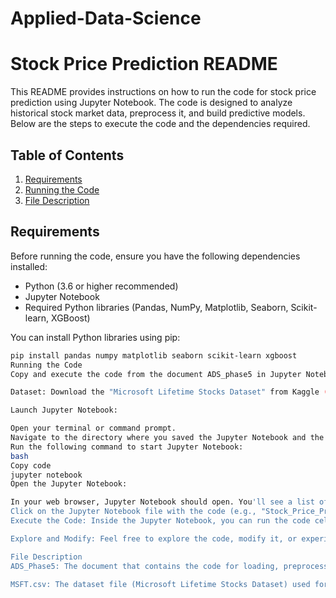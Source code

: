 # Applied-Data-Science
# Stock Price Prediction README

This README provides instructions on how to run the code for stock price prediction using Jupyter Notebook. The code is designed to analyze historical stock market data, preprocess it, and build predictive models. Below are the steps to execute the code and the dependencies required.

## Table of Contents
1. [Requirements](#requirements)
2. [Running the Code](#running-the-code)
3. [File Description](#file-description)

## Requirements

Before running the code, ensure you have the following dependencies installed:

- Python (3.6 or higher recommended)
- Jupyter Notebook
- Required Python libraries (Pandas, NumPy, Matplotlib, Seaborn, Scikit-learn, XGBoost)

You can install Python libraries using pip:

```bash
pip install pandas numpy matplotlib seaborn scikit-learn xgboost
Running the Code
Copy and execute the code from the document ADS_phase5 in Jupyter Notebook

Dataset: Download the "Microsoft Lifetime Stocks Dataset" from Kaggle (https://www.kaggle.com/datasets/prasoonkottarathil/microsoft-lifetime-stocks-dataset) and save it in the same directory as the Jupyter Notebook file.

Launch Jupyter Notebook:

Open your terminal or command prompt.
Navigate to the directory where you saved the Jupyter Notebook and the dataset.
Run the following command to start Jupyter Notebook:
bash
Copy code
jupyter notebook
Open the Jupyter Notebook:

In your web browser, Jupyter Notebook should open. You'll see a list of files in your current directory.
Click on the Jupyter Notebook file with the code (e.g., "Stock_Price_Prediction.ipynb").
Execute the Code: Inside the Jupyter Notebook, you can run the code cells one by one. Use the "Run" button or press Shift+Enter while in a cell to execute it. Follow the code comments and markdown cells for guidance.

Explore and Modify: Feel free to explore the code, modify it, or experiment with different features or models for stock price prediction.

File Description
ADS_Phase5: The document that contains the code for loading, preprocessing, and modeling the stock price data.

MSFT.csv: The dataset file (Microsoft Lifetime Stocks Dataset) used for analysis. Downloaded from Kaggle using the following link (https://www.kaggle.com/datasets/prasoonkottarathil/microsoft-lifetime-stocks-dataset).
